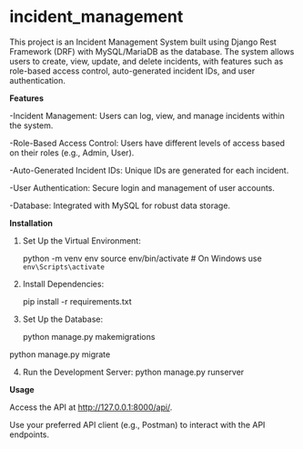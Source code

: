 # incident_management
This project is an Incident Management System built using Django Rest Framework (DRF) with MySQL/MariaDB as the database. The system allows users to create, view, update, and delete incidents, with features such as role-based access control, auto-generated incident IDs, and user authentication.

**Features**

-Incident Management: Users can log, view, and manage incidents within the system.

-Role-Based Access Control: Users have different levels of access based on their roles (e.g., Admin, User).

-Auto-Generated Incident IDs: Unique IDs are generated for each incident.

-User Authentication: Secure login and management of user accounts.

-Database: Integrated with MySQL for robust data storage.

**Installation**

1. Set Up the Virtual Environment:

   python -m venv env
source env/bin/activate  # On Windows use `env\Scripts\activate`

2. Install Dependencies:

   pip install -r requirements.txt

3. Set Up the Database:

   python manage.py makemigrations

python manage.py migrate

4. Run the Development Server:
   python manage.py runserver

**Usage**

Access the API at http://127.0.0.1:8000/api/.

Use your preferred API client (e.g., Postman) to interact with the API endpoints.   
